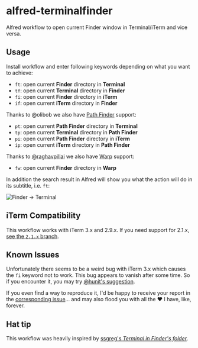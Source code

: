 # alfred-terminalfinder

Alfred workflow to open current Finder window in Terminal/iTerm and vice versa.

## Usage

Install workflow and enter following keywords depending on what you want to achieve:

- `ft`: open current **Finder** directory in **Terminal**
- `tf`: open current **Terminal** directory in **Finder**
- `fi`: open current **Finder** directory in **iTerm**
- `if`: open current **iTerm** directory in **Finder**

Thanks to @olibob we also have [Path Finder](http://www.cocoatech.com/ "Path Finder 6 by Cocoatech") support:

- `pt`: open current **Path Finder** directory in **Terminal**
- `tp`: open current **Terminal** directory in **Path Finder**
- `pi`: open current **Path Finder** directory in **iTerm**
- `ip`: open current **iTerm** directory in **Path Finder**

Thanks to [@raghavpillai](https://github.com/raghavpillai) we also have [Warp](https://www.warp.dev) support:

- `fw`: open current **Finder** directory in **Warp**

In addition the search result in Alfred will show you what the action will do in its subtitle, i.e. `ft`:

![Finder → Terminal](https://raw.github.com/LeEnno/alfred-terminalfinder/master/screenshot_ft.png)

## iTerm Compatibility

This workflow works with iTerm 3.x and 2.9.x. If you need support for 2.1.x, [see the `2.1.x` branch](https://github.com/LeEnno/alfred-terminalfinder/tree/2.1.x "LeEnno/alfred-terminalfinder at 2.1.x").

## Known Issues

Unfortunately there seems to be a weird bug with iTerm 3.x which causes the `fi` keyword not to work. This bug appears to vanish after some time. So if you encounter it, you may try [@hunit's suggestion](https://github.com/LeEnno/alfred-terminalfinder/issues/21#issuecomment-244546871 "fi in iterm2 doesn't work · Issue #21 · LeEnno/alfred-terminalfinder").

If you even find a way to reproduce it, I'd be happy to receive your report in the [corresponding issue](https://github.com/LeEnno/alfred-terminalfinder/issues/21 "fi in iterm2 doesn't work · Issue #21 · LeEnno/alfred-terminalfinder")... and may also flood you with all the ❤️ I have, like, forever.

## Hat tip

This workflow was heavily inspired by [ssgreg's *Terminal in Finder's folder*](https://github.com/ssgreg/AlfredWorkflows/ "ssgreg/AlfredWorkflows · GitHub").